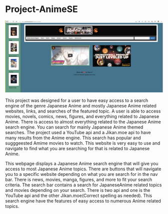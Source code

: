 # Project-AnimeSE
<!-- This project was designed for a user to have easy access to a search engine of the genre Japanese Anime and mostly Japanese Anime related websites, links, and searches of the featured topic. A user is able to access movies, novels, comics, news, figures, and everything related to Japanese Anime. There is access to almost everything related to the Japanese Anime search engine. You can search for mainly Japanese Anime themed searches. The project used a YouTube api and a Jikan.moe api to have many results from the Anime engine. This search has popular and sugggeested Amime movies to watch. This website is very easy to use and navigate to find what you are searching for that is related to Japanese Anime. -->

<!-- This webpage displays a Japanese Anime search engine that will give you access to most Japanese Anime topics. There are buttons that will navigate you to a specific website depending on what you are search for in the nav bar. There is news, movies, manga, figures, and more to fit your search criteria. The search bar contains a search for JapaneseAnime related topics and movies depending on your search. There is two api and one is the YouTube api and the other 
Jikan.moe(Correct spelling as needed). This search engine have the features of easy access to numerous Anime related topics.  -->

![](AnimeScreenShot.png)

 This project was designed for a user to have easy access to a search engine of the genre Japanese Anime and mostly Japanese Anime related websites, links, and searches of the featured topic. A user is able to access movies, novels, comics, news, figures, and everything related to Japanese Anime. There is access to almost everything related to the Japanese Anime search engine. You can search for mainly Japanese Anime themed searches. The project used a YouTube api and a Jikan.moe api to have many results from the Anime engine. This search has popular and sugggeested Amime movies to watch. This website is very easy to use and navigate to find what you are searching for that is related to Japanese Anime.
 
 This webpage displays a Japanese Anime search engine that will give you access to most Japanese Anime topics. There are buttons that will navigate you to a specific website depending on what you are search for in the nav bar. There is news, movies, manga, figures, and more to fit your search criteria. The search bar contains a search for JapaneseAnime related topics and movies depending on your search. There is two api and one is the YouTube api and the other 
Jikan.moe(Correct spelling as needed). This search engine have the features of easy access to numerous Anime related topics. 

